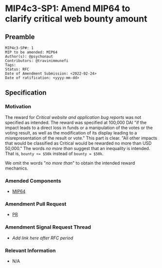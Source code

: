 # MIP4c3-SP1: Amend MIP64 to clarify critical web bounty amount

## Preamble

```
MIP4c3-SP#: 1
MIP to be amended: MIP64
Author(s): @psychonaut
Contributors: @travinimmunefi
Tags:
Status: RFC
Date of Amendment Submission: <2022-02-24>
Date of ratification: <yyyy-mm-dd>
```
## Specification

### Motivation

The reward for *Critical website and application bug reports* was not specified as intended. The reward was specified at 100,000 DAI "if the impact leads to a direct loss in funds or a manipulation of the votes or the voting result, as well as the modification of its display leading to a misrepresentation of the result or vote." This part is clear. "All other impacts that would be classified as Critical would be rewarded no more than USD 50,000." The words *no more than* suggest that an inequality is intended. That is, `bounty <= $50k` instead of `bounty = $50k`.

We omit the words "*no more than*" to obtain the intended reward mechanics.

### Amended Components

- [MIP64](https://mips.makerdao.com/mips/details/MIP64)

### Amendment Pull Request

- [PR](https://github.com/makerdao/mips/pull/478)

### Amendment Signal Request Thread

- *Add link here after RFC period*

### Relevant Information

- N/A
